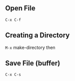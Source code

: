 ## Open File

`C-x C-f` <path to file><CR>

## Creating a Directory

`M-x` make-directory<CR>
then
<directory-name><CR>

## Save File (buffer)

`C-x C-s`
